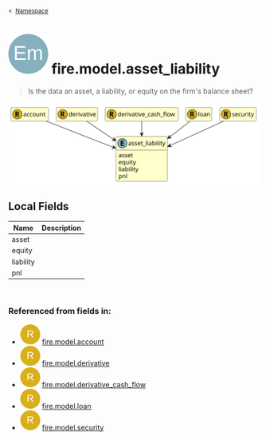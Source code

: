 <sub>&lt;&nbsp; [Namespace](index.md)</sub>
# <img src='images/enumType-lg.svg'/> fire.model.asset_liability
>  
>Is the data an asset, a liability, or equity on the firm's balance sheet?
> 
<img src='images/fire.model.asset_liability.svg'/>


## Local Fields


| Name        | Description |
| ----------- | ----------- |
| asset |   |
| equity |   |
| liability |   |
| pnl |   |

<br/>

### Referenced from fields in:
- <img src='images/recordType.svg'/> [fire.model.account](UDT-fire.model.account.md)
- <img src='images/recordType.svg'/> [fire.model.derivative](UDT-fire.model.derivative.md)
- <img src='images/recordType.svg'/> [fire.model.derivative_cash_flow](UDT-fire.model.derivative_cash_flow.md)
- <img src='images/recordType.svg'/> [fire.model.loan](UDT-fire.model.loan.md)
- <img src='images/recordType.svg'/> [fire.model.security](UDT-fire.model.security.md)
